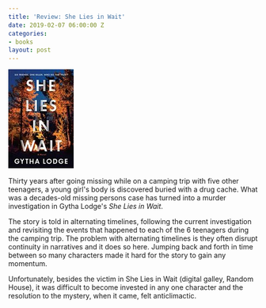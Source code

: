 ```yaml
---
title: 'Review: She Lies in Wait'
date: 2019-02-07 06:00:00 Z
categories:
- books
layout: post
---
```


![](/assets/images/61U4cP-3onL._SY346_-132x200.jpg)

Thirty years after going missing while on a camping trip with five other teenagers, a young girl's body is discovered buried with a drug cache. What was a decades-old missing persons case has turned into a murder investigation in Gytha Lodge's _She Lies in Wait_.

The story is told in alternating timelines, following the current investigation and revisiting the events that happened to each of the 6 teenagers during the camping trip. The problem with alternating timelines is they often disrupt continuity in narratives and it does so here. Jumping back and forth in time between so many characters made it hard for the story to gain any momentum.

Unfortunately, besides the victim in She Lies in Wait (digital galley, Random House), it was difficult to become invested in any one character and the resolution to the mystery, when it came, felt anticlimactic.
